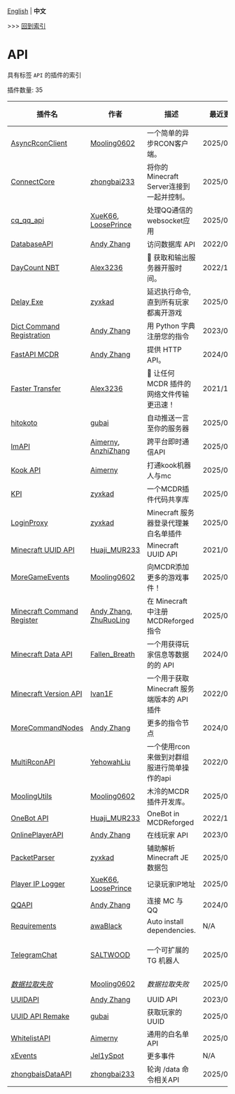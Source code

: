 [English](readme.md) | **中文**

\>\>\> [回到索引](/readme-zh_cn.md)

# API

具有标签 `API` 的插件的索引

插件数量: 35

| 插件名 | 作者 | 描述 | 最近更新 | 标签 |
| --- | --- | --- | --- | --- |
| [AsyncRconClient](/plugins/async_rcon/readme-zh_cn.md) | [Mooling0602](https://github.com/Mooling0602) | 一个简单的异步RCON客户端。 | 2025/05/29 | [`API`](/labels/api/readme-zh_cn.md), [`信息`](/labels/information/readme-zh_cn.md) |
| [ConnectCore](/plugins/connect_core/readme-zh_cn.md) | [zhongbai233](https://github.com/zhongbai2333) | 将你的Minecraft Server连接到一起并控制。 | 2025/05/04 | [`API`](/labels/api/readme-zh_cn.md), [`管理`](/labels/management/readme-zh_cn.md) |
| [cq_qq_api](/plugins/cq_qq_api/readme-zh_cn.md) | [XueK66](https://github.com/XueK66), [LoosePrince](https://github.com/LoosePrince) | 处理QQ通信的websocket应用 | 2025/02/11 | [`API`](/labels/api/readme-zh_cn.md) |
| [DatabaseAPI](/plugins/database_api/readme-zh_cn.md) | [Andy Zhang](https://github.com/AnzhiZhang) | 访问数据库 API | 2022/06/30 | [`API`](/labels/api/readme-zh_cn.md) |
| [DayCount NBT](/plugins/daycount_nbt/readme-zh_cn.md) | [Alex3236](https://github.com/alex3236) | :calendar: 获取和输出服务器开服时间。 | 2022/10/01 | [`信息`](/labels/information/readme-zh_cn.md), [`API`](/labels/api/readme-zh_cn.md) |
| [Delay Exe](/plugins/delayexe/readme-zh_cn.md) | [zyxkad](https://github.com/zyxkad) | 延迟执行命令, 直到所有玩家都离开游戏 | 2025/02/01 | [`工具`](/labels/tool/readme-zh_cn.md), [`API`](/labels/api/readme-zh_cn.md) |
| [Dict Command Registration](/plugins/dict_command_registration/readme-zh_cn.md) | [Andy Zhang](https://github.com/AnzhiZhang) | 用 Python 字典注册您的指令 | 2023/01/15 | [`API`](/labels/api/readme-zh_cn.md) |
| [FastAPI MCDR](/plugins/fastapi_mcdr/readme-zh_cn.md) | [Andy Zhang](https://github.com/AnzhiZhang) | 提供 HTTP API。 | 2024/09/14 | [`API`](/labels/api/readme-zh_cn.md) |
| [Faster Transfer](/plugins/faster_transfer/readme-zh_cn.md) | [Alex3236](https://github.com/alex3236) | :rocket: 让任何 MCDR 插件的网络文件传输更迅速！ | 2021/10/04 | [`工具`](/labels/tool/readme-zh_cn.md), [`API`](/labels/api/readme-zh_cn.md) |
| [hitokoto](/plugins/hitokoto/readme-zh_cn.md) | [gubai](https://github.com/gubaiovo) | 自动推送一言至你的服务器 | 2025/03/19 | [`API`](/labels/api/readme-zh_cn.md), [`工具`](/labels/tool/readme-zh_cn.md) |
| [ImAPI](/plugins/im_api/readme-zh_cn.md) | [Aimerny](https://github.com/Aimerny), [AnzhiZhang](https://github.com/AnzhiZhang) | 跨平台即时通信API | 2025/02/13 | [`API`](/labels/api/readme-zh_cn.md) |
| [Kook API](/plugins/kook_api/readme-zh_cn.md) | [Aimerny](https://github.com/Aimerny) | 打通kook机器人与mc | 2025/02/06 | [`API`](/labels/api/readme-zh_cn.md) |
| [KPI](/plugins/kpi/readme-zh_cn.md) | [zyxkad](https://github.com/zyxkad) | 一个MCDR插件代码共享库 | 2025/04/29 | [`API`](/labels/api/readme-zh_cn.md) |
| [LoginProxy](/plugins/loginproxy/readme-zh_cn.md) | [zyxkad](https://github.com/zyxkad) | Minecraft 服务器登录代理兼白名单插件 | 2025/04/20 | [`管理`](/labels/management/readme-zh_cn.md), [`API`](/labels/api/readme-zh_cn.md) |
| [Minecraft UUID API](/plugins/mc_uuid/readme-zh_cn.md) | [Huaji_MUR233](https://github.com/HuajiMUR233) | Minecraft UUID API | 2021/08/16 | [`API`](/labels/api/readme-zh_cn.md) |
| [MoreGameEvents](/plugins/mg_events/readme-zh_cn.md) | [Mooling0602](https://github.com/Mooling0602) | 向MCDR添加更多的游戏事件！ | 2025/04/17 | [`API`](/labels/api/readme-zh_cn.md) |
| [Minecraft Command Register](/plugins/minecraft_command_register/readme-zh_cn.md) | [Andy Zhang](https://github.com/AnzhiZhang), [ZhuRuoLing](https://github.com/ZhuRuoLing) | 在 Minecraft 中注册 MCDReforged 指令 | 2025/04/15 | [`API`](/labels/api/readme-zh_cn.md) |
| [Minecraft Data API](/plugins/minecraft_data_api/readme-zh_cn.md) | [Fallen_Breath](https://github.com/Fallen-Breath) | 一个用获得玩家信息等数据的的 API | 2024/08/20 | [`API`](/labels/api/readme-zh_cn.md) |
| [Minecraft Version API](/plugins/minecraft_version_api/readme-zh_cn.md) | [Ivan1F](https://github.com/Ivan-1F) | 一个用于获取 Minecraft 服务端版本的 API 插件 | 2022/08/27 | [`API`](/labels/api/readme-zh_cn.md) |
| [MoreCommandNodes](/plugins/more_command_nodes/readme-zh_cn.md) | [Andy Zhang](https://github.com/AnzhiZhang) | 更多的指令节点 | 2024/07/01 | [`API`](/labels/api/readme-zh_cn.md) |
| [MultiRconAPI](/plugins/multi_rcon_api/readme-zh_cn.md) | [YehowahLiu](https://github.com/YehowahLiu) | 一个使用rcon来做到对群组服进行简单操作的api | 2022/02/02 | [`工具`](/labels/tool/readme-zh_cn.md), [`API`](/labels/api/readme-zh_cn.md) |
| [MoolingUtils](/plugins/mutils/readme-zh_cn.md) | [Mooling0602](https://github.com/Mooling0602) | 木泠的MCDR插件开发库。 | 2025/03/09 | [`API`](/labels/api/readme-zh_cn.md) |
| [OneBot API](/plugins/onebot_api/readme-zh_cn.md) | [Huaji_MUR233](https://github.com/HuajiMUR233) | OneBot in MCDReforged | 2022/11/16 | [`API`](/labels/api/readme-zh_cn.md) |
| [OnlinePlayerAPI](/plugins/online_player_api/readme-zh_cn.md) | [Andy Zhang](https://github.com/AnzhiZhang) | 在线玩家 API | 2023/02/03 | [`API`](/labels/api/readme-zh_cn.md) |
| [PacketParser](/plugins/packet_parser/readme-zh_cn.md) | [zyxkad](https://github.com/zyxkad) | 辅助解析 Minecraft JE 数据包 | 2025/03/10 | [`API`](/labels/api/readme-zh_cn.md) |
| [Player IP Logger](/plugins/player_ip_logger/readme-zh_cn.md) | [XueK66](https://github.com/XueK66), [LoosePrince](https://github.com/LoosePrince) | 记录玩家IP地址 | 2025/06/06 | [`API`](/labels/api/readme-zh_cn.md) |
| [QQAPI](/plugins/qq_api/readme-zh_cn.md) | [Andy Zhang](https://github.com/AnzhiZhang) | 连接 MC 与 QQ | 2024/08/31 | [`API`](/labels/api/readme-zh_cn.md) |
| [Requirements](/plugins/requirements/readme-zh_cn.md) | [awaBlack](https://github.com/Hi-awaBlack) | Auto install dependencies. | N/A | [`API`](/labels/api/readme-zh_cn.md) |
| [TelegramChat](/plugins/telegram_chat/readme-zh_cn.md) | [SALTWOOD](https://github.com/SALTWOOD) | 一个可扩展的 TG 机器人 | 2025/03/24 | [`API`](/labels/api/readme-zh_cn.md), [`信息`](/labels/information/readme-zh_cn.md), [`管理`](/labels/management/readme-zh_cn.md) |
| [*数据拉取失败*](/plugins/url_preview/readme-zh_cn.md) | [Mooling0602](https://github.com/Mooling0602) | *数据拉取失败* | 2025/03/09 | [`API`](/labels/api/readme-zh_cn.md), [`信息`](/labels/information/readme-zh_cn.md) |
| [UUIDAPI](/plugins/uuid_api/readme-zh_cn.md) | [Andy Zhang](https://github.com/AnzhiZhang) | UUID API | 2023/07/18 | [`API`](/labels/api/readme-zh_cn.md) |
| [UUID API Remake](/plugins/uuid_api_remake/readme-zh_cn.md) | [gubai](https://github.com/gubaiovo) | 获取玩家的UUID | 2025/03/14 | [`API`](/labels/api/readme-zh_cn.md), [`工具`](/labels/tool/readme-zh_cn.md) |
| [WhitelistAPI](/plugins/whitelist_api/readme-zh_cn.md) | [Aimerny](https://github.com/Aimerny) | 通用的白名单API | 2025/02/06 | [`API`](/labels/api/readme-zh_cn.md) |
| [xEvents](/plugins/xevents/readme-zh_cn.md) | [Jel1ySpot](https://github.com/Jel1ySpot) | 更多事件 | N/A | [`API`](/labels/api/readme-zh_cn.md) |
| [zhongbaisDataAPI](/plugins/zhongbais_data_api/readme-zh_cn.md) | [zhongbai233](https://github.com/zhongbai2333) | 轮询 /data 命令相关API | 2025/05/11 | [`API`](/labels/api/readme-zh_cn.md) |

